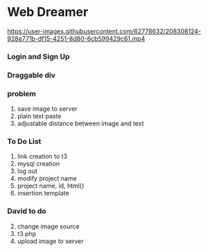 # Web Dreamer

https://user-images.githubusercontent.com/62778632/208308124-928e771b-df15-4251-8d80-6cb599429c61.mp4


### Login and Sign Up

### Draggable div


### problem
1. save image to server
2. plain text paste
3. adjustable distance between image and text

### To Do List
1. link creation to t3
2. mysql creation
3. log out
4. modify project name
5. project name, id, html()
6. insertion template

### David to do

2. change image source
3. t3 php
4. upload image to server
